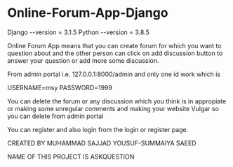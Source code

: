 # Online-Forum-App-Django
Django --version = 3.1.5
Python --version = 3.8.5




Online Forum App means that you can create forum for which you want to question about and the other person can click on add discussion button to answer your question or add more some discussion.


From admin portal i.e. 127.0.0.1:8000/admin and only one id work which is 


USERNAME=msy
PASSWORD=1999



You can delete the forum or any discussion which you think is in appropiate or making some unregular comments and making your website Vulgar so you can delete from admin portal



You can register and also login from the login or register page.



CREATED BY MUHAMMAD SAJJAD YOUSUF-SUMMAIYA SAEED



NAME OF THIS PROJECT IS ASKQUESTION

